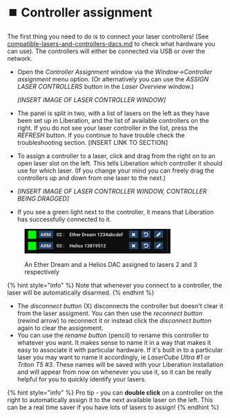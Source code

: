 # ⏹️ Controller assignment

The first thing you need to do is to connect your laser controllers! (See [compatible-lasers-and-controllers-dacs.md](../basics/compatible-lasers-and-controllers-dacs.md "mention") to check what hardware you can use). The controllers will either be connected via USB or over the network.&#x20;

*   Open the _Controller Assignment_ window via the  _Window->Controller assignment_ menu option. (Or alternatively you can use the _ASSIGN LASER CONTROLLERS_ button in the _Laser Overview_ window.)

    _\[INSERT IMAGE OF LASER CONTROLLER WINDOW]_&#x20;
* The panel is split in two, with a list of lasers on the left as they have been set up in Liberation,  and the list of available controllers on the right. If you do not see your laser controller in the list, press the _REFRESH_ button. If you continue to have trouble check the troubleshooting section. \[INSERT LINK TO SECTION]&#x20;
* To assign a controller to a laser, click and drag from the right on to an open laser slot on the left. This tells Liberation which controller it should use for which laser. (If you change your mind you can freely drag the controllers up and down from one laser to the next.)&#x20;
* _\[INSERT IMAGE OF LASER CONTROLLER WINDOW, CONTROLLER BEING DRAGGED]_&#x20;
* If you see a green light next to the controller, it means that Liberation has successfully connected to it.&#x20;

<figure><img src="../.gitbook/assets/Screenshot 2024-07-08 at 20.12.47.png" alt="" width="338"><figcaption><p>An Ether Dream and a Helios DAC assigned to lasers 2 and 3 respectively</p></figcaption></figure>

{% hint style="info" %}
Note that whenever you connect to a controller, the laser will be automatically disarmed.&#x20;
{% endhint %}

* The _disconnect button_ (X) disconnects the controller but doesn't clear it from the laser assigment.  You can then use the _reconnect button_ (rewind arrow) to reconnect it or instead click the _disconnect button_ again to clear the assignment.
* You can use the _rename button_ (pencil) to rename this controller to whatever you want. It makes sense to name it in a way that makes it easy to associate it with particular hardware. If it's built in to a particular laser you may want to name it accordingly, ie _LaserCube Ultra #1_ or _Triton T5 #3._ These names will be saved with your Liberation installation and will appear from now on whenever you use it, so it can be really helpful for you to quickly identify your lasers.  &#x20;

{% hint style="info" %}
Pro tip - you can **double click** on a controller on the right to automatically assign it to the next available laser on the left. This can be a real time saver if you have lots of lasers to assign!&#x20;
{% endhint %}
